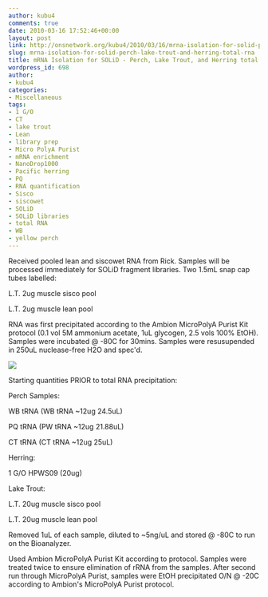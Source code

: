 ```yaml
---
author: kubu4
comments: true
date: 2010-03-16 17:52:46+00:00
layout: post
link: http://onsnetwork.org/kubu4/2010/03/16/mrna-isolation-for-solid-perch-lake-trout-and-herring-total-rna/
slug: mrna-isolation-for-solid-perch-lake-trout-and-herring-total-rna
title: mRNA Isolation for SOLiD - Perch, Lake Trout, and Herring total RNA
wordpress_id: 698
author:
- kubu4
categories:
- Miscellaneous
tags:
- 1 G/O
- CT
- lake trout
- Lean
- library prep
- Micro PolyA Purist
- mRNA enrichment
- NanoDrop1000
- Pacific herring
- PQ
- RNA quantification
- Sisco
- siscowet
- SOLiD
- SOLiD libraries
- total RNA
- WB
- yellow perch
---
```


Received pooled lean and siscowet RNA from Rick. Samples will be processed immediately for SOLiD fragment libraries. Two 1.5mL snap cap tubes labelled:

L.T. 2ug muscle sisco pool

L.T. 2ug muscle lean pool

RNA was first precipitated according to the Ambion MicroPolyA Purist Kit protocol (0.1 vol 5M ammonium acetate, 1uL glycogen, 2.5 vols 100% EtOH). Samples were incubated @ -80C for 30mins. Samples were resusupended in 250uL nuclease-free H2O and spec'd.

![](http://eagle.fish.washington.edu/Arabidopsis/RNA%20Spec%20Readings/20100316%20RNA%20SJW.jpg)



Starting quantities PRIOR to total RNA precipitation:

Perch Samples:

WB tRNA (WB tRNA ~12ug 24.5uL)

PQ tRNA (PW tRNA ~12ug 21.88uL)

CT tRNA (CT tRNA ~12ug 25uL)

Herring:

1 G/O HPWS09 (20ug)

Lake Trout:

L.T. 20ug muscle sisco pool

L.T. 20ug muscle lean pool

Removed 1uL of each sample, diluted to ~5ng/uL and stored @ -80C to run on the Bioanalyzer.

Used Ambion MicroPolyA Purist Kit according to protocol. Samples were treated twice to ensure elimination of rRNA from the samples. After second run through MicroPolyA Purist, samples were EtOH precipitated O/N @ -20C according to Ambion's MicroPolyA Purist protocol.
